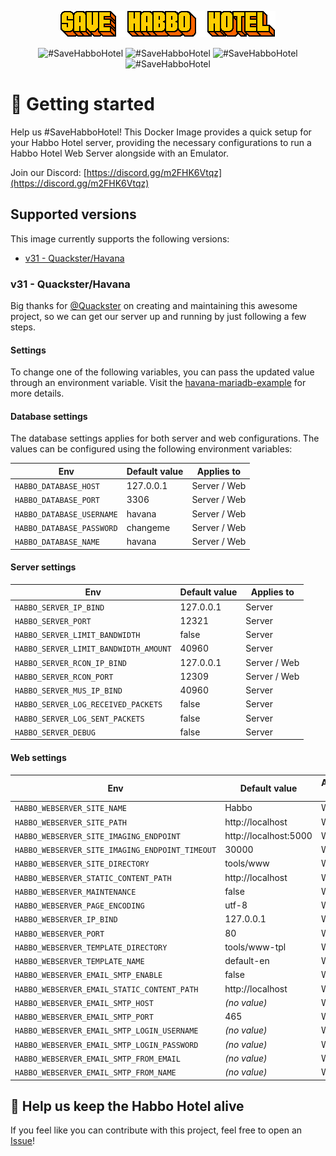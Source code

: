 <p align="center">
  <a href="#">
    <img src="docs/banner.gif" alt="#SaveHabboHotel">
  </a>
</p>

<p align="center" style="text-decoration: none !important;">
    <a href="https://hub.docker.com/r/vitorvasc/docker-habbo-server/" style="text-decoration: none !important;">
        <img src="https://img.shields.io/docker/pulls/vitorvasc/docker-habbo-server.svg" alt="#SaveHabboHotel" />
    </a>
    <a href="https://hub.docker.com/r/vitorvasc/docker-habbo-server/" style="text-decoration: none !important;">
        <img src="https://img.shields.io/docker/stars/vitorvasc/docker-habbo-server.svg?maxAge=2592000" alt="#SaveHabboHotel" />
    </a>
    <a href="https://github.com/habboservers/docker-habbo-server/issues/" style="text-decoration: none !important;">
        <img src="https://img.shields.io/github/issues-raw/habboservers/docker-habbo-server.svg" alt="#SaveHabboHotel" />
    </a>
    <a href="https://github.com/vitorvasc/docker-habbo-server/actions/workflows/release-create-version.yaml" style="text-decoration: none !important;">
        <img src="https://github.com/habboservers/docker-habbo-server/actions/workflows/release-create-version.yaml/badge.svg" alt="#SaveHabboHotel" />
    </a>
</p>

# 👋 Getting started

Help us #SaveHabboHotel! This Docker Image provides a quick setup for your Habbo Hotel server, providing the necessary
configurations to run a Habbo Hotel Web Server alongside with an Emulator.

Join our Discord: [https://discord.gg/m2FHK6Vtqz](https://discord.gg/m2FHK6Vtqz)

## Supported versions

This image currently supports the following versions:

- [v31 - Quackster/Havana](https://github.com/Quackster/Havana)

### v31 - Quackster/Havana

Big thanks for [@Quackster](https://github.com/Quackster) on creating and maintaining this awesome project, so we can
get our server up and running by just following a few steps.

#### Settings

To change one of the following variables, you can pass the updated value through an environment variable. Visit
the [havana-mariadb-example](https://github.com/habboservers/docker-habbo-server/blob/0.0.6/examples/havana/havana-mariadb-example/docker-compose.yml)
for more details.

#### Database settings

The database settings applies for both server and web configurations. The values can be configured using the following environment variables:

| Env                       | Default value | Applies to   |
| ------------------------- | ------------- | ------------ |
| `HABBO_DATABASE_HOST`     | 127.0.0.1     | Server / Web |
| `HABBO_DATABASE_PORT`     | 3306          | Server / Web |
| `HABBO_DATABASE_USERNAME` | havana        | Server / Web |
| `HABBO_DATABASE_PASSWORD` | changeme      | Server / Web |
| `HABBO_DATABASE_NAME`     | havana        | Server / Web |

#### Server settings

| Env                                   | Default value | Applies to   |
| ------------------------------------- | ------------- | ------------ |
| `HABBO_SERVER_IP_BIND`                | 127.0.0.1     | Server       |
| `HABBO_SERVER_PORT`                   | 12321         | Server       |
| `HABBO_SERVER_LIMIT_BANDWIDTH`        | false         | Server       |
| `HABBO_SERVER_LIMIT_BANDWIDTH_AMOUNT` | 40960         | Server       |
| `HABBO_SERVER_RCON_IP_BIND`           | 127.0.0.1     | Server / Web |
| `HABBO_SERVER_RCON_PORT`              | 12309         | Server / Web |
| `HABBO_SERVER_MUS_IP_BIND`            | 40960         | Server       |
| `HABBO_SERVER_LOG_RECEIVED_PACKETS`   | false         | Server       |
| `HABBO_SERVER_LOG_SENT_PACKETS`       | false         | Server       |
| `HABBO_SERVER_DEBUG`                  | false         | Server       |

#### Web settings

| Env                                             | Default value         | Applies to |
| ----------------------------------------------- | --------------------- | ---------- |
| `HABBO_WEBSERVER_SITE_NAME`                     | Habbo                 | Web        |
| `HABBO_WEBSERVER_SITE_PATH`                     | http://localhost      | Web        |
| `HABBO_WEBSERVER_SITE_IMAGING_ENDPOINT`         | http://localhost:5000 | Web        |
| `HABBO_WEBSERVER_SITE_IMAGING_ENDPOINT_TIMEOUT` | 30000                 | Web        |
| `HABBO_WEBSERVER_SITE_DIRECTORY`                | tools/www             | Web        |
| `HABBO_WEBSERVER_STATIC_CONTENT_PATH`           | http://localhost      | Web        |
| `HABBO_WEBSERVER_MAINTENANCE`                   | false                 | Web        |
| `HABBO_WEBSERVER_PAGE_ENCODING`                 | utf-8                 | Web        |
| `HABBO_WEBSERVER_IP_BIND`                       | 127.0.0.1             | Web        |
| `HABBO_WEBSERVER_PORT`                          | 80                    | Web        |
| `HABBO_WEBSERVER_TEMPLATE_DIRECTORY`            | tools/www-tpl         | Web        |
| `HABBO_WEBSERVER_TEMPLATE_NAME`                 | default-en            | Web        |
| `HABBO_WEBSERVER_EMAIL_SMTP_ENABLE`             | false                 | Web        |
| `HABBO_WEBSERVER_EMAIL_STATIC_CONTENT_PATH`     | http://localhost      | Web        |
| `HABBO_WEBSERVER_EMAIL_SMTP_HOST`               | _(no value)_          | Web        |
| `HABBO_WEBSERVER_EMAIL_SMTP_PORT`               | 465                   | Web        |
| `HABBO_WEBSERVER_EMAIL_SMTP_LOGIN_USERNAME`     | _(no value)_          | Web        |
| `HABBO_WEBSERVER_EMAIL_SMTP_LOGIN_PASSWORD`     | _(no value)_          | Web        |
| `HABBO_WEBSERVER_EMAIL_SMTP_FROM_EMAIL`         | _(no value)_          | Web        |
| `HABBO_WEBSERVER_EMAIL_SMTP_FROM_NAME`          | _(no value)_          | Web        |

## 🦺 Help us keep the Habbo Hotel alive

If you feel like you can contribute with this project, feel free to open an [Issue](https://github.com/habboservers/docker-habbo-server/issues)!
